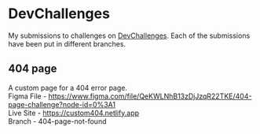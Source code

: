 # DevChallenges
My submissions to challenges on <a href=https://devchallenges.io>DevChallenges</a>. Each of the submissions have been put in different branches.

## 404 page
A custom page for a 404 error page.<br>
Figma File - https://www.figma.com/file/QeKWLNhB13zDjJzqR22TKE/404-page-challenge?node-id=0%3A1 <br>
Live Site - https://custom404.netlify.app <br>
Branch - 404-page-not-found

